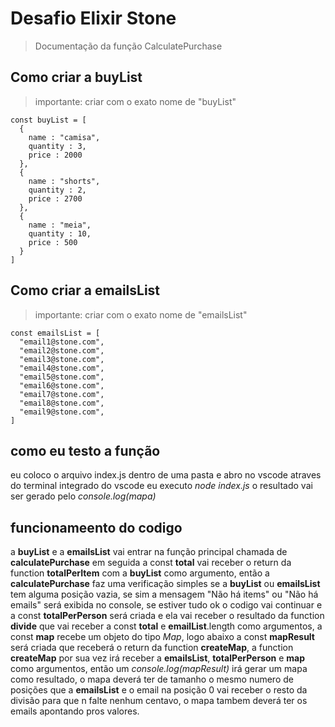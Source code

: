 # Desafio Elixir Stone
> Documentação da função CalculatePurchase

## Como criar a **buyList** 
> importante: criar com o exato nome de "buyList" 
```
const buyList = [
  {
    name : "camisa",
    quantity : 3,
    price : 2000
  },
  {
    name : "shorts",
    quantity : 2,
    price : 2700
  },
  {
    name : "meia",
    quantity : 10,
    price : 500
  }
]
```

## Como criar a **emailsList**
> importante: criar com o exato nome de "emailsList" 
```
const emailsList = [
  "email1@stone.com",
  "email2@stone.com",
  "email3@stone.com",
  "email4@stone.com",
  "email5@stone.com",
  "email6@stone.com",
  "email7@stone.com",
  "email8@stone.com",
  "email9@stone.com",
]
```

## como eu testo a função

eu coloco o arquivo index.js dentro de uma pasta e abro no vscode atraves do terminal integrado do vscode eu executo *node index.js* o resultado vai ser gerado pelo *console.log(mapa)*

## funcionameento do codigo

a **buyList** e a **emailsList** vai entrar na função principal chamada de **calculatePurchase**
em seguida a const **total** vai receber o return da function **totalPerItem** com a **buyList** como argumento, então a **calculatePurchase** faz uma verificação simples se a **buyList** ou **emailsList** tem alguma posição vazia, se sim a mensagem "Não há items" ou "Não há emails" será exibida no console, se estiver tudo ok o codigo vai continuar e a const **totalPerPerson** será criada e ela vai receber o resultado da function **divide** que vai receber a const **total** e **emailList**.length como argumentos, a const **map** recebe um objeto do tipo *Map*, logo abaixo a const **mapResult** será criada que receberá o return da function **createMap**, a function **createMap** por sua vez irá receber a **emailsList**, **totalPerPerson** e **map** como argumentos, então um *console.log(mapResult)* irá gerar um mapa como resultado, o mapa deverá ter de tamanho o mesmo numero de posições que a **emailsList** e o email na posição 0 vai receber o resto da divisão para que n falte nenhum centavo, o mapa tambem deverá ter os emails apontando pros valores.